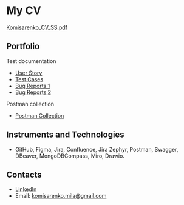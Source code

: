 # My CV

[Komisarenko_CV_SS.pdf](https://github.com/user-attachments/files/18076511/Komisarenko_CV_SS.pdf)


## Portfolio

Test documentation
  - [User Story](https://github.com/ita-social-projects/SpaceToStudy-Client/issues?q=is%3Aopen+is%3Aissue+author%3AMilaKomisarenko+label%3A%22User+Story%22)
  - [Test Cases](https://github.com/ita-social-projects/SpaceToStudy-Client/issues?q=is%3Aopen+is%3Aissue+author%3AMilaKomisarenko+label%3A%22test+case%22)
  - [Bug Reports 1](https://github.com/ita-social-projects/SpaceToStudy-Client/issues?q=is%3Aopen+is%3Aissue+author%3AMilaKomisarenko+label%3Abug)
  - [Bug Reports 2](https://github.com/ita-social-projects/GreenCity/issues/created_by/MilaKomisarenko)

Postman collection
- [Postman Collection](https://api.postman.com/collections/39773007-956a5514-4d45-4002-9238-26ee4133e7bf?access_key=PMAT-01JDM5HG0R15XWNJDE98FZK3BG)

## Instruments and Technologies

- GitHub, Figma, Jira, Confluence, Jira Zephyr, Postman, Swagger, DBeaver, MongoDBCompass, Miro, Drawio.

## Contacts

- [LinkedIn](https://www.linkedin.com/in/mila-komisarenko-2789971a9/)
- Email: [komisarenko.mila@gmail.com](komisarenko.mila@gmail.com)
